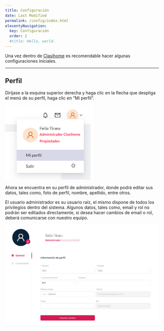 ```yaml
---
title: Configuración
date: Last Modified 
permalink: /config/index.html
eleventyNavigation:
  key: Configuración
  order: 2
  #title: Hello, world.
---
```


Una vez dentro de [Clasihome](https://clasihome.com) es recomendable hacer algunas configuraciones iniciales.

---

## Perfil

Diríjase a la esquina superior derecha y haga clic en la flecha que despliga el menú de su perfil, haga clic en “Mi perfil”.

![perfil-nav](/content/images/config/config-1.png)

Ahora se encuentra en su perfil de administrador, donde podrá editar sus datos, tales como, foto de perfil, nombre, apellido, entre otros.

<p class="note">El usuario administrador es su usuario raíz, el mismo dispone de todos los privilegios dentro del sistema. Algunos datos, tales como, email y rol no podrán ser editados directamente, si desea hacer cambios de email o rol, deberá comunicarse con nuestro equipo.</p>

![perfil](/content/images/config/config-2.png)